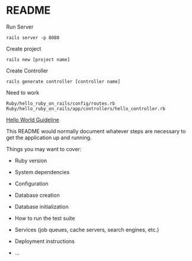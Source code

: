 # README

Run Server
```
rails server -p 8080
```

Create project
```
rails new [project name]  
```

Create Controller
```
rails generate controller [controller name]
```

Need to work 
```
Ruby/hello_ruby_on_rails/config/routes.rb
Ruby/hello_ruby_on_rails/app/controllers/hello_controller.rb
```

[Hello World Guideline](https://www.javatpoint.com/ruby-on-rails-hello-world-example)

This README would normally document whatever steps are necessary to get the
application up and running.

Things you may want to cover:

* Ruby version

* System dependencies

* Configuration

* Database creation

* Database initialization

* How to run the test suite

* Services (job queues, cache servers, search engines, etc.)

* Deployment instructions

* ...
